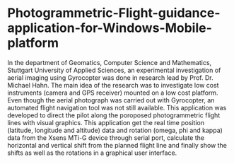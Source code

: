 # Photogrammetric-Flight-guidance-application-for-Windows-Mobile-platform
In the department of Geomatics, Computer Science and Mathematics, Stuttgart University of Applied Sciences, an experimental investigation of aerial imaging using Gyrocopter was done in research lead by Prof. Dr. Michael Hahn. The main idea of the research was to investigate low cost instruments (camera and GPS receiver) mounted on a low cost platform. Even though the aerial photograph was carried out with Gyrocopter, an automated flight navigation tool was not still available.  This application was developed to direct the pilot along the poroposed photogrammetric flight lines with visual graphics. This application get the real time position (latitude, longitude and altitude) data and rotation (omega, phi and kappa) data from the Xsens MTi-G device through serial port, calculate the horizontal and vertical shift from the planned flight line and finally show the shifts as well as the rotations in a graphical user interface.
